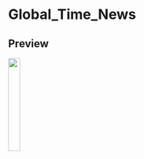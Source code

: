 # Global_Time_News

## Preview

<p>
<img src="https://user-images.githubusercontent.com/113604075/215965054-bfc6666f-8984-4aa3-abe4-424c34822cee.png"width=22%height=35%>

</p>
